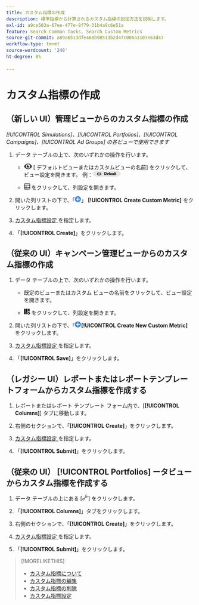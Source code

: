 ```yaml
---
title: カスタム指標の作成
description: 標準指標から計算されるカスタム指標の設定方法を説明します。
exl-id: a9ce503a-67ee-477e-8f79-31b4a9c6e51a
feature: Search Common Tasks, Search Custom Metrics
source-git-commit: a89a6513dfe468b98513b2d47c086a3107e63d47
workflow-type: tm+mt
source-wordcount: '248'
ht-degree: 0%

---
```


# カスタム指標の作成

## （新しい UI）管理ビューからのカスタム指標の作成

*[!UICONTROL Simulations]、[!UICONTROL Portfolios]、[!UICONTROL Campaigns]、[!UICONTROL Ad Groups] の各ビューで使用できます*

1. データ テーブルの上で、次のいずれかの操作を行います。

   * ![ ビューセレクター ](/help/search-social-commerce/assets/view.png " ビューセレクター ") \[ デフォルトビューまたはカスタムビューの名前\] をクリックして、ビュー設定を開きます。 例：![ビューの例](/help/search-social-commerce/assets/view-selector-example.png "ビューの例")

   * ![ カスタム列 ](/help/search-social-commerce/assets/custom-columns-new.png " カスタム列 ") をクリックして、列設定を開きます。

1. 開いた列リストの下で、「![ カスタム指標を作成 ](/help/search-social-commerce/assets/add.png " カスタム指標を作成 ")」 **[!UICONTROL Create Custom Metric]** をクリックします。

1. [ カスタム指標設定 ](custom-metric-settings.md) を指定します。

1. 「**[!UICONTROL Create]**」をクリックします。

## （従来の UI）キャンペーン管理ビューからのカスタム指標の作成

1. データ テーブルの上で、次のいずれかの操作を行います。

   * 既定のビューまたはカスタム ビューの名前をクリックして、ビュー設定を開きます。

   * ![ カスタム列 ](/help/search-social-commerce/assets/custom-columns.png " カスタム列 ") をクリックして、列設定を開きます。

1. 開いた列リストの下で、「![ 新しいカスタム指標を作成 ](/help/search-social-commerce/assets/add.png " 新しいカスタム指標を作成 ")**[!UICONTROL Create New Custom Metric]** をクリックします。

1. [ カスタム指標設定 ](custom-metric-settings.md) を指定します。

1. 「**[!UICONTROL Save]**」をクリックします。

## （レガシー UI）レポートまたはレポートテンプレートフォームからカスタム指標を作成する

1. レポートまたはレポート テンプレート フォーム内で、[**[!UICONTROL Columns]**] タブに移動します。

1. 右側のセクションで、「**[!UICONTROL Create]**」をクリックします。

1. [ カスタム指標設定 ](custom-metric-settings.md) を指定します。

1. 「**[!UICONTROL Submit]**」をクリックします。

## （従来の UI） [!UICONTROL Portfolios] ータビューからカスタム指標を作成する

1. データ テーブルの上にある [![ 選択したビューを編集 ](/help/search-social-commerce/assets/view-settings.png " 選択したビューを編集 ")] をクリックします。

1. 「**[!UICONTROL Columns]**」タブをクリックします。

1. 右側のセクションで、「**[!UICONTROL Create]**」をクリックします。

1. [ カスタム指標設定 ](custom-metric-settings.md) を指定します。

1. 「**[!UICONTROL Submit]**」をクリックします。

>[!MORELIKETHIS]
>
>* [ カスタム指標について ](custom-metric-about.md)
>* [ カスタム指標の編集 ](custom-metric-edit.md)
>* [ カスタム指標の削除 ](custom-metric-delete.md)
>* [ カスタム指標設定 ](custom-metric-settings.md)

